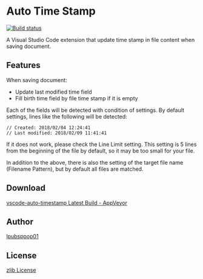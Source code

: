 # Auto Time Stamp
[![Build status](https://ci.appveyor.com/api/projects/status/8jhbugo5d2ejuylh?svg=true)](https://ci.appveyor.com/project/lpubsppop01/vscode-auto-timestamp)

A Visual Studio Code extension that update time stamp in file content when saving document.

## Features
When saving document:
  - Update last modified time field
  - Fill birth time field by file time stamp if it is empty

Each of the fields will be detected with condition of settings.
By default settings, lines like the following will be detected:
```
// Created: 2018/02/04 12:24:41
// Last modified: 2018/02/09 11:41:41
```

If it does not work, please check the Line Limit setting. This setting is 5 lines from the beginning of the file by default, so it may be too small for your file.

In addition to the above, there is also the setting of the target file name (Filename Pattern), but by default all files are matched.

## Download
[vscode-auto-timestamp Latest Build - AppVeyor](https://ci.appveyor.com/api/projects/lpubsppop01/vscode-auto-timestamp/artifacts/vscode-auto-timestamp-0.0.1.vsix)

## Author
[lpubsppop01](https://github.com/lpubsppop01)

## License
[zlib License](https://github.com/lpubsppop01/vscode-auto-timestamp/raw/master/LICENSE.txt)
